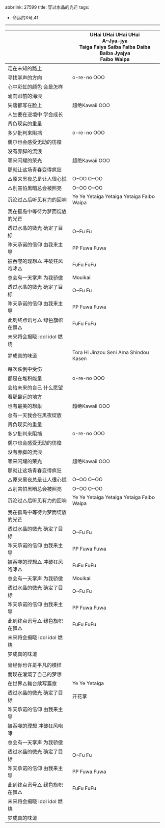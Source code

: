 abbrlink: 27599
title: 穿过水晶的光芒
tags:
  - 命运的X号,41
---
|      |UHai UHai UHai UHai<br>A~Jya-jya<br>Taiga Faiya Saiba Faiba Daiba Baiba Jyajya<br>Faibo Waipa|
|--|--|
|走在未知的路上|      |
|寻找掌声的方向|o-re-no OOO|
|心中彩虹的颜色 会是怎样|      |
|涌向眼前的海浪|      |
|失落都写在脸上|超绝Kawaii OOO|
|人生要在逆境中 学会成长|      |
|背负现实的重量|      |
|多少批判来阻挡|o-re-no OOO|
|偶尔也会感受无助的彷徨|      |
|没有赤脚的流浪|      |
|哪来闪耀的荣光|超绝Kawaii OOO|
|那就让这场青春变得疯狂|      |
|△原来黑夜总是让人很心慌|O~OO O~OO|
|△别害怕黑暗总会被照亮|O~OO O~OO|
|沉沦过△后听见有力的回响|Ye Ye Yetaiga Yetaiga Yetaiga Faibo Waipa|
|我在孤岛中等待为梦而绽放的光芒|      |
|透过水晶的微光 确定了目标|O~Fu Fu|
|昨天承诺的信仰 由我来主导|PP Fuwa Fuwa|
|被吞噬的理想△ 冲破狂风咆哮△|FuFu FuFu|
|总会有一天掌声 为我骄傲|Mouikai|
|透过水晶的微光 确定了目标|O~Fu Fu|
|昨天承诺的信仰 由我来主导|PP Fuwa Fuwa|
|此刻终点讯号△ 绿色旗帜在飘△|FuFu FuFu|
|未来将会揭晓 idol idol 燃烧|      |
|梦成真的味道|Tora Hi Jinzou Seni Ama Shindou Kasen|
|      |      |
|每次跌倒中受伤|      |
|都是在堆积能量|o-re-no OOO|
|会给未来的自己 什么愿望|      |
|看那最远的地方|      |
|也有最美的想象|超绝Kawaii OOO|
|总有一天我会在黑夜绽放|      |
|背负现实的重量|      |
|多少批判来阻挡|o-re-no OOO|
|偶尔也会感受无助的彷徨|      |
|没有赤脚的流浪|      |
|哪来闪耀的荣光|超绝Kawaii OOO|
|那就让这场青春变得疯狂|      |
|△原来黑夜总是让人很心慌|O~OO O~OO|
|△别害怕黑暗总会被照亮|O~OO O~OO|
|沉沦过△后听见有力的回响|Ye Ye Yetaiga Yetaiga Yetaiga Faibo Waipa|
|我在孤岛中等待为梦而绽放的光芒|      |
|透过水晶的微光 确定了目标|O~Fu Fu|
|昨天承诺的信仰 由我来主导|PP Fuwa Fuwa|
|被吞噬的理想△ 冲破狂风咆哮△|FuFu FuFu|
|总会有一天掌声 为我骄傲|Mouikai|
|透过水晶的微光 确定了目标|O~Fu Fu|
|昨天承诺的信仰 由我来主导|PP Fuwa Fuwa|
|此刻终点讯号△ 绿色旗帜在飘△|FuFu FuFu|
|未来将会揭晓 idol idol 燃烧|      |
|梦成真的味道|      |
|      |      |
|曾经你也许是平凡的模样|      |
|而现在灌溉了自己的梦想|      |
|在世界△舞台续写篇章|Ye Ye Yetaiga|
|透过水晶的微光 确定了目标|开花掌|
|昨天承诺的信仰 由我来主导|      |
|被吞噬的理想 冲破狂风咆哮|      |
|总会有一天掌声 为我骄傲|      |
|透过水晶的微光 确定了目标|O~Fu Fu|
|昨天承诺的信仰 由我来主导|PP Fuwa Fuwa|
|此刻终点讯号△ 绿色旗帜在飘△|FuFu FuFu|
|未来将会揭晓 idol idol 燃烧|      |
|梦成真的味道|      |
